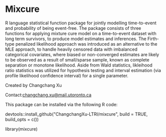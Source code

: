 # Mixcure

R language statistical function package for jointly modelling time-to-event and probability of being event-free. The package consists of three functions for applying mixture cure model on a time-to-event dataset with long term survivors, to produce model estimates and inferences. The Firth-type penalized likelihood approach was introduced as an alternative to the MLE approach, to handle heavily censored data with imbalanced categorical covariates, where biased or non-converged estimates are likely to be observed as a result of small/sparse sample, known as complete separation or monotone likelihood. Aside from Wald statistics, likleihood ratio statistics was utilized for hypothesis testing and interval estimation (via profile likelihood confidence interval) for a single parameter.

Created by Changchang Xu

Contact:changchang.xu@mail.utoronto.ca

This package can be installed via the following R code:

devtools::install_github("ChangchangXu-LTRI/mixcure", build = TRUE, build_opts = c())

library(mixcure)
